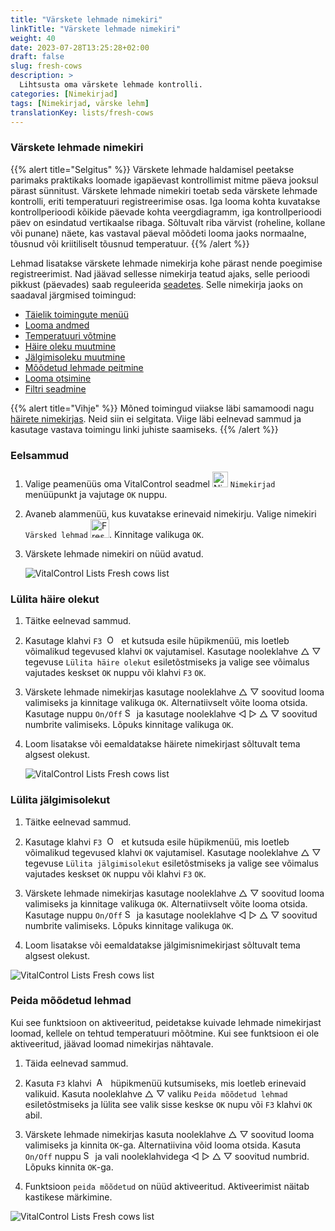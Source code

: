 ```yaml
---
title: "Värskete lehmade nimekiri"
linkTitle: "Värskete lehmade nimekiri"
weight: 40
date: 2023-07-28T13:25:28+02:00
draft: false
slug: fresh-cows
description: >
  Lihtsusta oma värskete lehmade kontrolli.
categories: [Nimekirjad]
tags: [Nimekirjad, värske lehm]
translationKey: lists/fresh-cows
---
```

### Värskete lehmade nimekiri

{{% alert title="Selgitus" %}}
Värskete lehmade haldamisel peetakse parimaks praktikaks loomade igapäevast kontrollimist mitme päeva jooksul pärast sünnitust. Värskete lehmade nimekiri toetab seda värskete lehmade kontrolli, eriti temperatuuri registreerimise osas. Iga looma kohta kuvatakse kontrollperioodi kõikide päevade kohta veergdiagramm, iga kontrollperioodi päev on esindatud vertikaalse ribaga. Sõltuvalt riba värvist (roheline, kollane või punane) näete, kas vastaval päeval mõõdeti looma jaoks normaalne, tõusnud või kriitiliselt tõusnud temperatuur.
{{% /alert %}}

Lehmad lisatakse värskete lehmade nimekirja kohe pärast nende poegimise registreerimist. Nad jäävad sellesse nimekirja teatud ajaks, selle perioodi pikkust (päevades) saab reguleerida [seadetes](../../settings/data-acquisition/#control-period-of-fresh-cows).
Selle nimekirja jaoks on saadaval järgmised toimingud:

- [Täielik toimingute menüü](../alarm/#full-action-menu)
- [Looma andmed](../alarm/#animal-data)
- [Temperatuuri võtmine](../alarm/#take-temperature)
- [Häire oleku muutmine](#toggle-alarm-status)
- [Jälgimisoleku muutmine](#toggle-watch-status)
- [Mõõdetud lehmade peitmine](#hide-measured-cows)
- [Looma otsimine](../alarm/#search-animal)
- [Filtri seadmine](../alarm/#set-filter)

{{% alert title="Vihje" %}}
Mõned toimingud viiakse läbi samamoodi nagu [häirete nimekirjas](../alarm). Neid siin ei selgitata. Viige läbi eelnevad sammud ja kasutage vastava toimingu linki juhiste saamiseks.
{{% /alert %}}

### Eelsammud

1. Valige peamenüüs oma VitalControl seadmel <img src="/icons/main/lists.svg" width="25" align="bottom" alt="Nimekirjad" /> `Nimekirjad` menüüpunkt ja vajutage `OK` nuppu.

2. Avaneb alammenüü, kus kuvatakse erinevaid nimekirju. Valige nimekiri `Värsked lehmad` <img src="/icons/lists/freshcows.svg" width="30" align="bottom" alt="Fresh-cows" />. Kinnitage valikuga `OK`.

3. Värskete lehmade nimekiri on nüüd avatud.

   ![VitalControl Lists Fresh cows list](../images/firststeps4.png "Värske lehma nimekiri")

### Lülita häire olekut

1. Täitke eelnevad sammud.

2. Kasutage klahvi `F3` &nbsp;<img src="/icons/footer/open-popup.svg" width="15" align="bottom" alt="Open popup" />&nbsp; et kutsuda esile hüpikmenüü, mis loetleb võimalikud tegevused klahvi `OK` vajutamisel. Kasutage nooleklahve △ ▽ tegevuse `Lülita häire olekut` esiletõstmiseks ja valige see võimalus vajutades keskset `OK` nuppu või klahvi `F3` `OK`.

3. Värskete lehmade nimekirjas kasutage nooleklahve △ ▽ soovitud looma valimiseks ja kinnitage valikuga `OK`. Alternatiivselt võite looma otsida. Kasutage nuppu `On/Off` <img src="/icons/footer/search.svg" width="15" align="bottom" alt="Search" /> ja kasutage nooleklahve ◁ ▷ △ ▽ soovitud numbrite valimiseks. Lõpuks kinnitage valikuga `OK`.

4. Loom lisatakse või eemaldatakse häirete nimekirjast sõltuvalt tema algsest olekust.

   ![VitalControl Lists Fresh cows list](../images/togglealarmstatus.png "Lülita häire olekut")

### Lülita jälgimisolekut

1. Täitke eelnevad sammud.

2. Kasutage klahvi `F3` &nbsp;<img src="/icons/footer/open-popup.svg" width="15" align="bottom" alt="Open popup" />&nbsp; et kutsuda esile hüpikmenüü, mis loetleb võimalikud tegevused klahvi `OK` vajutamisel. Kasutage nooleklahve △ ▽ tegevuse `Lülita jälgimisolekut` esiletõstmiseks ja valige see võimalus vajutades keskset `OK` nuppu või klahvi `F3` `OK`.

3. Värskete lehmade nimekirjas kasutage nooleklahve △ ▽ soovitud looma valimiseks ja kinnitage valikuga `OK`. Alternatiivselt võite looma otsida. Kasutage nuppu `On/Off` <img src="/icons/footer/search.svg" width="15" align="bottom" alt="Search" /> ja kasutage nooleklahve ◁ ▷ △ ▽ soovitud numbrite valimiseks. Lõpuks kinnitage valikuga `OK`.

4. Loom lisatakse või eemaldatakse jälgimisnimekirjast sõltuvalt tema algsest olekust.

![VitalControl Lists Fresh cows list](../images/togglewatchstatus.png "Toggle watch status")

### Peida mõõdetud lehmad

Kui see funktsioon on aktiveeritud, peidetakse kuivade lehmade nimekirjast loomad, kellele on tehtud temperatuuri mõõtmine. Kui see funktsioon ei ole aktiveeritud, jäävad loomad nimekirjas nähtavale.

1. Täida eelnevad sammud.

2. Kasuta `F3` klahvi &nbsp;<img src="/icons/footer/open-popup.svg" width="15" align="bottom" alt="Actions" />&nbsp; hüpikmenüü kutsumiseks, mis loetleb erinevaid valikuid. Kasuta nooleklahve △ ▽ valiku `Peida mõõdetud lehmad` esiletõstmiseks ja lülita see valik sisse keskse `OK` nupu või `F3` klahvi `OK` abil.

3. Värskete lehmade nimekirjas kasuta nooleklahve △ ▽ soovitud looma valimiseks ja kinnita `OK`-ga. Alternatiivina võid looma otsida. Kasuta `On/Off` nuppu <img src="/icons/footer/search.svg" width="15" align="bottom" alt="Search" /> ja vali nooleklahvidega ◁ ▷ △ ▽ soovitud numbrid. Lõpuks kinnita `OK`-ga.

4. Funktsioon `peida mõõdetud` on nüüd aktiveeritud. Aktiveerimist näitab kastikese märkimine.

![VitalControl Lists Fresh cows list](../images/hidemeasuredcows.png "Hide measured cows")
